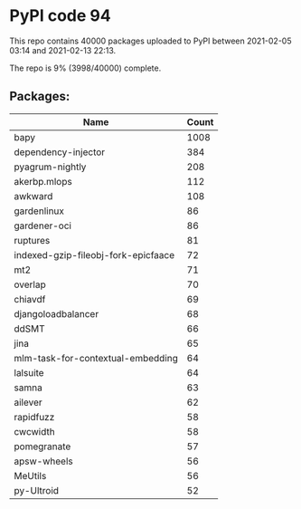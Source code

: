 # PyPI code 94

This repo contains 40000 packages uploaded to PyPI between 
2021-02-05 03:14 and 2021-02-13 22:13.

The repo is 9% (3998/40000) complete.

## Packages:

| Name  | Count |
| ----- | ----- |
| bapy | 1008 |
| dependency-injector | 384 |
| pyagrum-nightly | 208 |
| akerbp.mlops | 112 |
| awkward | 108 |
| gardenlinux | 86 |
| gardener-oci | 86 |
| ruptures | 81 |
| indexed-gzip-fileobj-fork-epicfaace | 72 |
| mt2 | 71 |
| overlap | 70 |
| chiavdf | 69 |
| djangoloadbalancer | 68 |
| ddSMT | 66 |
| jina | 65 |
| mlm-task-for-contextual-embedding | 64 |
| lalsuite | 64 |
| samna | 63 |
| ailever | 62 |
| rapidfuzz | 58 |
| cwcwidth | 58 |
| pomegranate | 57 |
| apsw-wheels | 56 |
| MeUtils | 56 |
| py-Ultroid | 52 |


